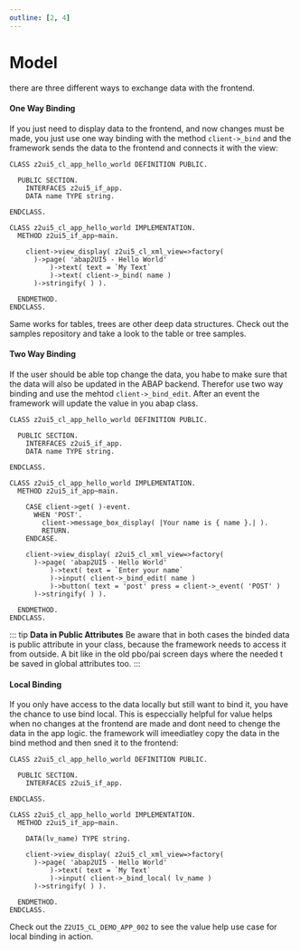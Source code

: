 ```yaml
---
outline: [2, 4]
---
```

# Model

there are three different ways to exchange data with the frontend.

#### One Way Binding

If you just need to display data to the frontend, and now changes must be made, you just use one way binding with the method `client->_bind` and the framework sends the data to the frontend and connects it with the view:
```abap
CLASS z2ui5_cl_app_hello_world DEFINITION PUBLIC.

  PUBLIC SECTION.
    INTERFACES z2ui5_if_app.
    DATA name TYPE string.

ENDCLASS.

CLASS z2ui5_cl_app_hello_world IMPLEMENTATION.
  METHOD z2ui5_if_app~main.

    client->view_display( z2ui5_cl_xml_view=>factory(
      )->page( 'abap2UI5 - Hello World'
          )->text( text = `My Text`
          )->text( client->_bind( name )
      )->stringify( ) ).

  ENDMETHOD.
ENDCLASS.
```
Same works for tables, trees are other deep data structures. Check out the samples repository and take a look to the table or tree samples.

#### Two Way Binding
If the user should be able top change the data, you habe to make sure that the data will also be updated in the ABAP backend. Therefor use two way binding and use the mehtod `client->_bind_edit`. After an event the framework will update the value in you abap class.

```abap
CLASS z2ui5_cl_app_hello_world DEFINITION PUBLIC.

  PUBLIC SECTION.
    INTERFACES z2ui5_if_app.
    DATA name TYPE string.

ENDCLASS.

CLASS z2ui5_cl_app_hello_world IMPLEMENTATION.
  METHOD z2ui5_if_app~main.

    CASE client->get( )-event.
      WHEN 'POST'.
        client->message_box_display( |Your name is { name }.| ).
        RETURN.
    ENDCASE.

    client->view_display( z2ui5_cl_xml_view=>factory(
      )->page( 'abap2UI5 - Hello World'
          )->text( text = `Enter your name`
          )->input( client->_bind_edit( name )
          )->button( text = 'post' press = client->_event( 'POST' )
      )->stringify( ) ).

  ENDMETHOD.
ENDCLASS.
```

::: tip **Data in Public Attributes**
Be aware that in both cases the binded data is public attribute in your class, because the framework needs to access it from outside. A bit like in the old pbo/pai screen days where the needed t be saved in global attributes too.
:::

#### Local Binding
If you only have access to the data locally but still want to bind it, you have the chance to use bind local. This is especcially helpful for value helps when no changes at the frontend are made and dont need to chenge the data in the app logic. the framework will imeediatley copy the data in the bind method and then sned it to the frontend:

```abap
CLASS z2ui5_cl_app_hello_world DEFINITION PUBLIC.

  PUBLIC SECTION.
    INTERFACES z2ui5_if_app.
    
ENDCLASS.

CLASS z2ui5_cl_app_hello_world IMPLEMENTATION.
  METHOD z2ui5_if_app~main.

    DATA(lv_name) TYPE string.
    
    client->view_display( z2ui5_cl_xml_view=>factory(
      )->page( 'abap2UI5 - Hello World'
          )->text( text = `My Text`
          )->input( client->_bind_local( lv_name )
      )->stringify( ) ).

  ENDMETHOD.
ENDCLASS.
```

Check out the `Z2UI5_CL_DEMO_APP_002` to see the value help use case for local binding in action.